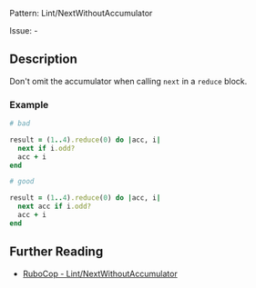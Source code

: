 Pattern: Lint/NextWithoutAccumulator

Issue: -

## Description

Don't omit the accumulator when calling `next` in a `reduce` block.

### Example

```ruby
# bad

result = (1..4).reduce(0) do |acc, i|
  next if i.odd?
  acc + i
end
```
```ruby
# good

result = (1..4).reduce(0) do |acc, i|
  next acc if i.odd?
  acc + i
end
```

## Further Reading

* [RuboCop - Lint/NextWithoutAccumulator](https://rubocop.readthedocs.io/en/latest/cops_lint/#lintnextwithoutaccumulator)
